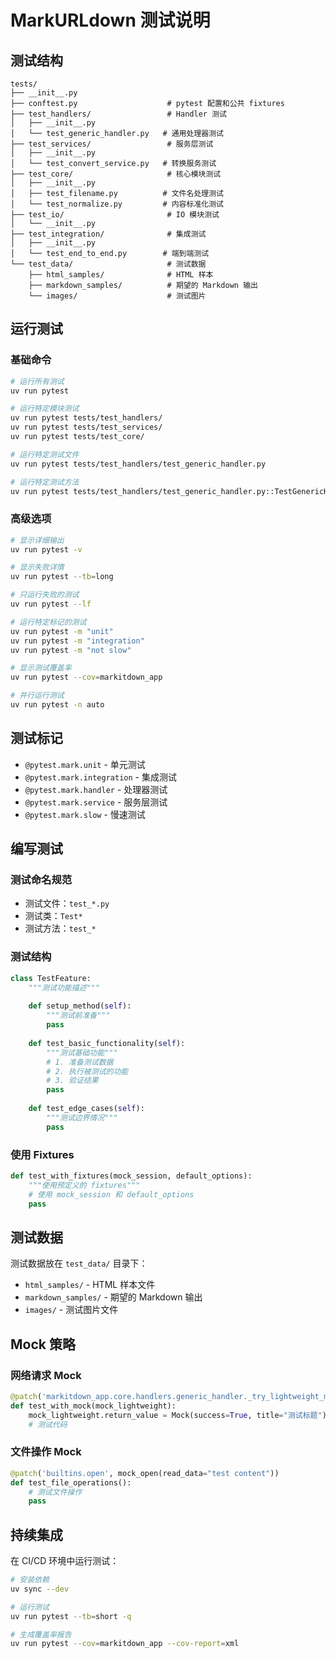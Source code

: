 # MarkURLdown 测试说明

## 测试结构

```
tests/
├── __init__.py
├── conftest.py                    # pytest 配置和公共 fixtures
├── test_handlers/                 # Handler 测试
│   ├── __init__.py
│   └── test_generic_handler.py   # 通用处理器测试
├── test_services/                 # 服务层测试
│   ├── __init__.py
│   └── test_convert_service.py   # 转换服务测试
├── test_core/                     # 核心模块测试
│   ├── __init__.py
│   ├── test_filename.py          # 文件名处理测试
│   └── test_normalize.py         # 内容标准化测试
├── test_io/                       # IO 模块测试
│   └── __init__.py
├── test_integration/              # 集成测试
│   ├── __init__.py
│   └── test_end_to_end.py        # 端到端测试
└── test_data/                     # 测试数据
    ├── html_samples/              # HTML 样本
    ├── markdown_samples/          # 期望的 Markdown 输出
    └── images/                    # 测试图片
```

## 运行测试

### 基础命令

```bash
# 运行所有测试
uv run pytest

# 运行特定模块测试
uv run pytest tests/test_handlers/
uv run pytest tests/test_services/
uv run pytest tests/test_core/

# 运行特定测试文件
uv run pytest tests/test_handlers/test_generic_handler.py

# 运行特定测试方法
uv run pytest tests/test_handlers/test_generic_handler.py::TestGenericHandler::test_convert_url_basic
```

### 高级选项

```bash
# 显示详细输出
uv run pytest -v

# 显示失败详情
uv run pytest --tb=long

# 只运行失败的测试
uv run pytest --lf

# 运行特定标记的测试
uv run pytest -m "unit"
uv run pytest -m "integration"
uv run pytest -m "not slow"

# 显示测试覆盖率
uv run pytest --cov=markitdown_app

# 并行运行测试
uv run pytest -n auto
```

## 测试标记

- `@pytest.mark.unit` - 单元测试
- `@pytest.mark.integration` - 集成测试
- `@pytest.mark.handler` - 处理器测试
- `@pytest.mark.service` - 服务层测试
- `@pytest.mark.slow` - 慢速测试

## 编写测试

### 测试命名规范

- 测试文件：`test_*.py`
- 测试类：`Test*`
- 测试方法：`test_*`

### 测试结构

```python
class TestFeature:
    """测试功能描述"""
    
    def setup_method(self):
        """测试前准备"""
        pass
    
    def test_basic_functionality(self):
        """测试基础功能"""
        # 1. 准备测试数据
        # 2. 执行被测试的功能
        # 3. 验证结果
        pass
    
    def test_edge_cases(self):
        """测试边界情况"""
        pass
```

### 使用 Fixtures

```python
def test_with_fixtures(mock_session, default_options):
    """使用预定义的 fixtures"""
    # 使用 mock_session 和 default_options
    pass
```

## 测试数据

测试数据放在 `test_data/` 目录下：

- `html_samples/` - HTML 样本文件
- `markdown_samples/` - 期望的 Markdown 输出
- `images/` - 测试图片文件

## Mock 策略

### 网络请求 Mock

```python
@patch('markitdown_app.core.handlers.generic_handler._try_lightweight_markitdown')
def test_with_mock(mock_lightweight):
    mock_lightweight.return_value = Mock(success=True, title="测试标题")
    # 测试代码
```

### 文件操作 Mock

```python
@patch('builtins.open', mock_open(read_data="test content"))
def test_file_operations():
    # 测试文件操作
    pass
```

## 持续集成

在 CI/CD 环境中运行测试：

```bash
# 安装依赖
uv sync --dev

# 运行测试
uv run pytest --tb=short -q

# 生成覆盖率报告
uv run pytest --cov=markitdown_app --cov-report=xml
```
